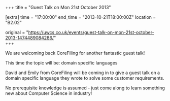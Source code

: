 +++
title = "Guest Talk on Mon 21st October 2013"

[extra]
time = "17:00:00"
end_time = "2013-10-21T18:00:00Z"
location = "B2.02"

original = "https://uwcs.co.uk/events/guest-talk-on-mon-21st-october-2013-1474489084286/"    
+++

We are welcoming back CoreFiling for another fantastic guest talk\!

This time the topic will be: domain specific languages

David and Emily from CoreFiling will be coming in to give a guest talk on a domain specific language they wrote to solve some customer requirements.

No prerequisite knowledge is assumed - just come along to learn something new about Computer Science in industry\!

